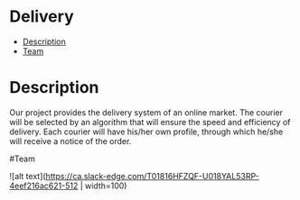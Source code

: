 # Delivery
* [Description](#Description)
* [Team](#Team)

# Description

Our project provides the delivery system of an online market. The courier will be selected by an algorithm that will ensure the speed and efficiency of delivery. 
Each courier will have his/her own profile, through which he/she will receive a notice of the order.

#Team

![alt text](https://ca.slack-edge.com/T01816HFZQF-U018YAL53RP-4eef216ac621-512 | width=100)
